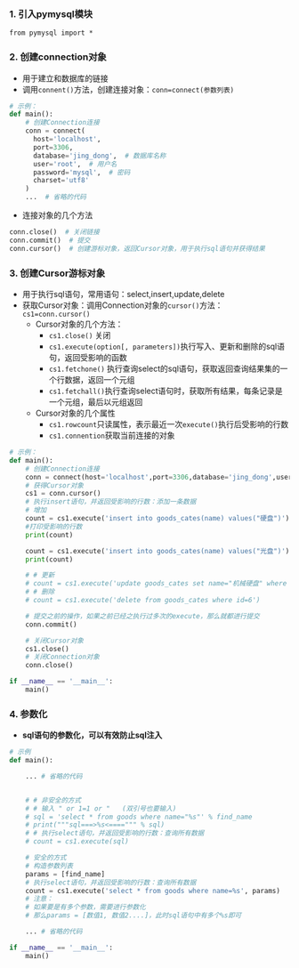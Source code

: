 ### 1. 引入pymysql模块

```
from pymysql import *
```

### 2. 创建connection对象

* 用于建立和数据库的链接
* 调用`connent()`方法，创建连接对象：`conn=connect(参数列表)`

```python
# 示例：
def main():
    # 创建Connection连接
    conn = connect(
      host='localhost',
      port=3306,
      database='jing_dong',  # 数据库名称
      user='root',  # 用户名
      password='mysql',  # 密码
      charset='utf8'
    )
    ...  # 省略的代码
```

* 连接对象的几个方法

```python
conn.close()  # 关闭链接
conn.commit()  # 提交
conn.cursor()  # 创建游标对象，返回Cursor对象，用于执行sql语句并获得结果
```

### 3. 创建Cursor游标对象

* 用于执行sql语句，常用语句：select,insert,update,delete
* 获取Cursor对象：调用Connection对象的`cursor()`方法：`cs1=conn.cursor()`
  * Cursor对象的几个方法：
    * `cs1.close()` 关闭
    * `cs1.execute(option[, parameters])`执行写入、更新和删除的sql语句，返回受影响的函数
    * `cs1.fetchone()` 执行查询select的sql语句，获取返回查询结果集的一个行数据，返回一个元组
    * `cs1.fetchall()`执行查询select语句时，获取所有结果，每条记录是一个元组，最后以元组返回
  * Cursor对象的几个属性
    * `cs1.rowcount`只读属性，表示最近一次`execute()`执行后受影响的行数
    * `cs1.connention`获取当前连接的对象

```python
# 示例：
def main():
    # 创建Connection连接
    conn = connect(host='localhost',port=3306,database='jing_dong',user='root',password='mysql',charset='utf8')
    # 获得Cursor对象
    cs1 = conn.cursor()
    # 执行insert语句，并返回受影响的行数：添加一条数据
    # 增加
    count = cs1.execute('insert into goods_cates(name) values("硬盘")')
    #打印受影响的行数
    print(count)

    count = cs1.execute('insert into goods_cates(name) values("光盘")')
    print(count)

    # # 更新
    # count = cs1.execute('update goods_cates set name="机械硬盘" where name="硬盘"')
    # # 删除
    # count = cs1.execute('delete from goods_cates where id=6')

    # 提交之前的操作，如果之前已经之执行过多次的execute，那么就都进行提交
    conn.commit()

    # 关闭Cursor对象
    cs1.close()
    # 关闭Connection对象
    conn.close()

if __name__ == '__main__':
    main()
```

### 4. 参数化

* **sql语句的参数化，可以有效防止sql注入**

```python
# 示例
def main():

    ... # 省略的代码


    # # 非安全的方式
    # # 输入 " or 1=1 or "   (双引号也要输入)
    # sql = 'select * from goods where name="%s"' % find_name
    # print("""sql===>%s<====""" % sql)
    # # 执行select语句，并返回受影响的行数：查询所有数据
    # count = cs1.execute(sql)

    # 安全的方式
    # 构造参数列表
    params = [find_name]
    # 执行select语句，并返回受影响的行数：查询所有数据
    count = cs1.execute('select * from goods where name=%s', params)
    # 注意：
    # 如果要是有多个参数，需要进行参数化
    # 那么params = [数值1, 数值2....]，此时sql语句中有多个%s即可 

    ... # 省略的代码

if __name__ == '__main__':
    main()
```